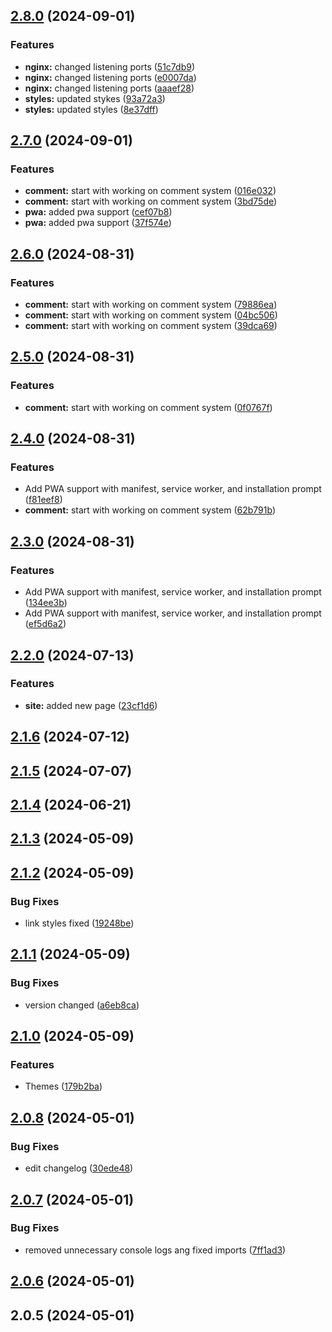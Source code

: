 

## [2.8.0](https://github.com/deprecated-guy/rdpctd/compare/2.7.0...2.8.0) (2024-09-01)


### Features

* **nginx:** changed listening ports ([51c7db9](https://github.com/deprecated-guy/rdpctd/commit/51c7db9f603c4413a8561fe84dc24950245e005c))
* **nginx:** changed listening ports ([e0007da](https://github.com/deprecated-guy/rdpctd/commit/e0007dacc95724fa3fff9dcf4d05a1558e524cb2))
* **nginx:** changed listening ports ([aaaef28](https://github.com/deprecated-guy/rdpctd/commit/aaaef28e49ffbc9602b38a621e0ef3a01f0be530))
* **styles:** updated stykes ([93a72a3](https://github.com/deprecated-guy/rdpctd/commit/93a72a372add0fe74f5cef0dddb7d2f0b4f3ad3b))
* **styles:** updated styles ([8e37dff](https://github.com/deprecated-guy/rdpctd/commit/8e37dff4d304e3cda423880b9699113c93b41bda))

## [2.7.0](https://github.com/deprecated-guy/rdpctd/compare/2.6.0...2.7.0) (2024-09-01)


### Features

* **comment:** start with working on comment system ([016e032](https://github.com/deprecated-guy/rdpctd/commit/016e032acd40f3e06110eee82601636648c991d3))
* **comment:** start with working on comment system ([3bd75de](https://github.com/deprecated-guy/rdpctd/commit/3bd75debfac6c7ae56753ee3e81ac3297b884b75))
* **pwa:** added pwa support ([cef07b8](https://github.com/deprecated-guy/rdpctd/commit/cef07b8e4a8376cb88ad9bcc5750d51c6f15121a))
* **pwa:** added pwa support ([37f574e](https://github.com/deprecated-guy/rdpctd/commit/37f574ef8b4766913b99c7b319e5d969df82cd24))

## [2.6.0](https://github.com/deprecated-guy/rdpctd/compare/2.5.0...2.6.0) (2024-08-31)


### Features

* **comment:** start with working on comment system ([79886ea](https://github.com/deprecated-guy/rdpctd/commit/79886ea8e3db3eddea27b3d0422e9c13ef32babd))
* **comment:** start with working on comment system ([04bc506](https://github.com/deprecated-guy/rdpctd/commit/04bc50600fec4a83929d8764d5ef6e29a7a909b2))
* **comment:** start with working on comment system ([39dca69](https://github.com/deprecated-guy/rdpctd/commit/39dca6931e3592ef07a4968e3edb4fe48ad1b9d6))

## [2.5.0](https://github.com/deprecated-guy/rdpctd/compare/2.4.0...2.5.0) (2024-08-31)


### Features

* **comment:** start with working on comment system ([0f0767f](https://github.com/deprecated-guy/rdpctd/commit/0f0767fdbb92d42aed4b13816558eac36fffba04))

## [2.4.0](https://github.com/deprecated-guy/rdpctd/compare/2.3.0...2.4.0) (2024-08-31)


### Features

* Add PWA support with manifest, service worker, and installation prompt ([f81eef8](https://github.com/deprecated-guy/rdpctd/commit/f81eef87fb9d3422145e6d56becf3e0df960907e))
* **comment:** start with working on comment system ([62b791b](https://github.com/deprecated-guy/rdpctd/commit/62b791b99d81eaf98f6e49f8679c1f906dc62528))

## [2.3.0](https://github.com/deprecated-guy/rdpctd/compare/2.2.0...2.3.0) (2024-08-31)


### Features

* Add PWA support with manifest, service worker, and installation prompt ([134ee3b](https://github.com/deprecated-guy/rdpctd/commit/134ee3bb5a36bb8b337460384c92bb2f507e3a73))
* Add PWA support with manifest, service worker, and installation prompt ([ef5d6a2](https://github.com/deprecated-guy/rdpctd/commit/ef5d6a20583147d5cde1093691c916500c239e79))

## [2.2.0](https://github.com/deprecated-guy/rdpctd/compare/2.1.6...2.2.0) (2024-07-13)


### Features

* **site:** added new page ([23cf1d6](https://github.com/deprecated-guy/rdpctd/commit/23cf1d60e336ab0b4da1e928abcb23380bbdae00))

## [2.1.6](https://github.com/deprecated-guy/rdpctd/compare/2.1.5...2.1.6) (2024-07-12)

## [2.1.5](https://github.com/deprecated-guy/rdpctd/compare/2.1.4...2.1.5) (2024-07-07)

## [2.1.4](https://github.com/deprecated-guy/rdpctd/compare/2.1.3...2.1.4) (2024-06-21)

## [2.1.3](https://github.com/deprecated-guy/rdpctd/compare/2.1.2...2.1.3) (2024-05-09)

## [2.1.2](https://github.com/deprecated-guy/rdpctd/compare/2.1.1...2.1.2) (2024-05-09)


### Bug Fixes

* link styles fixed ([19248be](https://github.com/deprecated-guy/rdpctd/commit/19248bed012948b21de09f88ef10898a0bda21f2))

## [2.1.1](https://github.com/deprecated-guy/rdpctd/compare/2.1.0...2.1.1) (2024-05-09)


### Bug Fixes

* version changed ([a6eb8ca](https://github.com/deprecated-guy/rdpctd/commit/a6eb8ca85825290d281148c76f72006e5c654cea))

## [2.1.0](https://github.com/deprecated-guy/rdpctd/compare/2.0.8...2.1.0) (2024-05-09)


### Features

* Themes ([179b2ba](https://github.com/deprecated-guy/rdpctd/commit/179b2bad78a6c248bc8daf5af909e00ee035d204))

## [2.0.8](https://github.com/deprecated-guy/rdpctd/compare/2.0.7...2.0.8) (2024-05-01)


### Bug Fixes

* edit changelog ([30ede48](https://github.com/deprecated-guy/rdpctd/commit/30ede4818d2c142af9ef7a7e437ea0b83d01f62e))

## [2.0.7](https://github.com/deprecated-guy/rdpctd/compare/2.0.6...2.0.7) (2024-05-01)


### Bug Fixes

* removed unnecessary console logs ang fixed imports ([7ff1ad3](https://github.com/deprecated-guy/rdpctd/commit/7ff1ad3f3390315e8a7a636e818fa81924c758e2))

## [2.0.6](https://github.com/deprecated-guy/rdpctd/compare/2.0.5...2.0.6) (2024-05-01)

## 2.0.5 (2024-05-01)
